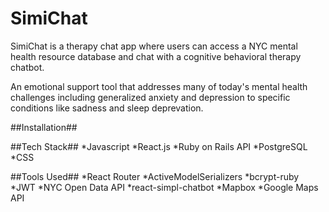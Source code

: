 SimiChat
=============

SimiChat is a therapy chat app where users can access a NYC mental health resource database and chat with a cognitive behavioral
therapy chatbot. 

An emotional support tool that addresses many of today's mental health challenges including generalized anxiety and depression to specific conditions like sadness and sleep deprevation.

##Installation##

##Tech Stack##
*Javascript
*React.js
*Ruby on Rails API
*PostgreSQL
*CSS

##Tools Used##
*React Router
*ActiveModelSerializers
*bcrypt-ruby
*JWT
*NYC Open Data API
*react-simpl-chatbot
*Mapbox
*Google Maps API
